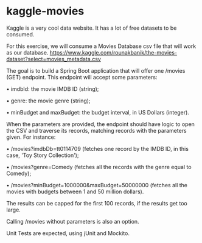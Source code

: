 # kaggle-movies

Kaggle is a very cool data website. It has a lot of free datasets to be consumed.

For this exercise, we will consume a Movies Database csv file that will work as our database. https://www.kaggle.com/rounakbanik/the-movies-dataset?select=movies_metadata.csv

The goal is to build a Spring Boot application that will offer one /movies (GET) endpoint. This endpoint will accept some parameters:

• imdbId: the movie IMDB ID (string);

• genre: the movie genre (string);

• minBudget and maxBudget: the budget interval, in US Dollars (integer).

When the parameters are provided, the endpoint should have logic to open the CSV and traverse its records, matching records with the parameters given. For instance:

• /movies?imdbDb=tt0114709 (fetches one record by the IMDB ID, in this case, 'Toy Story Collection');

• /movies?genre=Comedy (fetches all the records with the genre equal to Comedy);

• /movies?minBudget=1000000&maxBudget=50000000 (fetches all the movies with budgets between 1 and 50 million dollars).

The results can be capped for the first 100 records, if the results get too large.

Calling /movies without parameters is also an option.

Unit Tests are expected, using jUnit and Mockito. 
